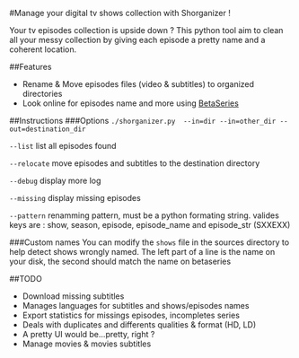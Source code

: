 #Manage your digital tv shows collection with Shorganizer !

Your tv episodes collection is upside down ? 
This python tool aim to clean all your messy collection by giving each episode a pretty name and a coherent location.

##Features
 * Rename & Move episodes files (video & subtitles) to organized directories
 * Look online for episodes name and more using [BetaSeries](http://betaseries.com)

##Instructions
###Options
`./shorganizer.py  --in=dir --in=other_dir --out=destination_dir`

   `--list` list all episodes found

   `--relocate` move episodes and subtitles to the destination directory
   
   `--debug` display more log
   
   `--missing` display missing episodes
   
   `--pattern` renamming pattern, must be a python formating string. valides keys are : show, season,  episode, episode_name and episode_str (SXXEXX)     

###Custom names
You can modify the `shows` file in the sources directory to help detect shows wrongly named.
The left part of a line is the name on your disk, the second should match the name on betaseries

##TODO
 * Download missing subtitles
 * Manages languages for subtitles and shows/episodes names
 * Export statistics for missings episodes, incompletes series
 * Deals with duplicates and differents qualities & format (HD, LD)
 * A pretty UI would be...pretty, right ?
 * Manage movies & movies subtitles
 
 